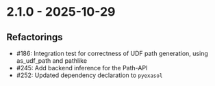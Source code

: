 # 2.1.0 - 2025-10-29

## Refactorings

* #186: Integration test for correctness of UDF path generation, using as_udf_path and pathlike
* #245: Add backend inference for the Path-API
* #252: Updated dependency declaration to `pyexasol`
